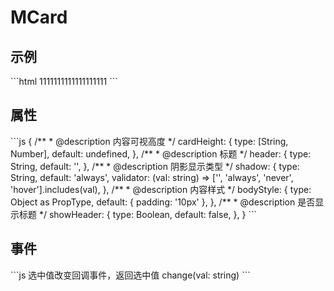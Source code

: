 <div class="text-center">
  <div class="text-4xl -mb-6 m-auto" />
  <h1>MCard</h1>
</div>

<h2>示例</h2>
```html
<MCard v-show="app.viewTransition" :card-height="cardHeight" shadow="hover" :header="cardTitle" :show-header="app.viewOpenStyle === 'breadcrumb'">
  <span>1111111111111111111</span>
</MCard>
```

<h2>属性</h2>
```js
{
  /**
   * @description 内容可视高度
   */
  cardHeight: {
    type: [String, Number],
    default: undefined,
  },
  /**
   * @description 标题
   */
  header: {
    type: String,
    default: '',
  },
  /**
   * @description 阴影显示类型
   */
  shadow: {
    type: String,
    default: 'always',
    validator: (val: string) => ['', 'always', 'never', 'hover'].includes(val),
  },
  /**
   * @description 内容样式
   */
  bodyStyle: {
    type: Object as PropType<CSSProperties>,
    default: { padding: '10px' },
  },
  /**
   * @description 是否显示标题
   */
  showHeader: {
    type: Boolean,
    default: false,
  },
}
```

<h2>事件</h2>
```js
选中值改变回调事件，返回选中值
change(val: string)
```

